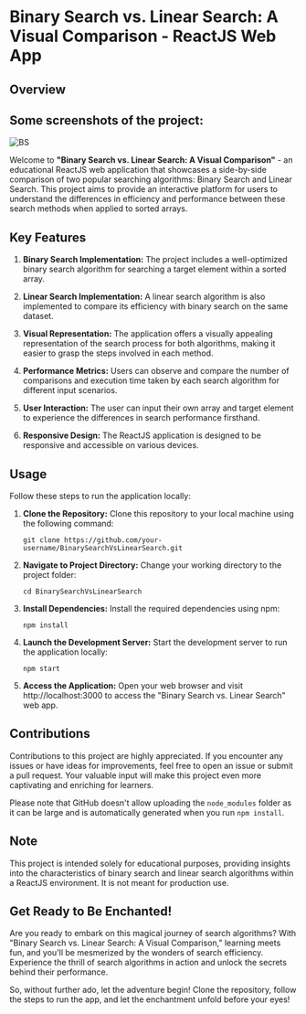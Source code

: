 
# Binary Search vs. Linear Search: A Visual Comparison - ReactJS Web App

## Overview

## Some screenshots of the project:

![BS ](https://github.com/DevJSter/Comparison-Between-Binary-Search-And-Linear-Search-Using-ReactJs/assets/115056248/cb5ff848-2bc3-4a47-8c5a-c9a6fb72e025)

Welcome to **"Binary Search vs. Linear Search: A Visual Comparison"** - an educational ReactJS web application that showcases a side-by-side comparison of two popular searching algorithms: Binary Search and Linear Search. This project aims to provide an interactive platform for users to understand the differences in efficiency and performance between these search methods when applied to sorted arrays.

## Key Features

1. **Binary Search Implementation:** The project includes a well-optimized binary search algorithm for searching a target element within a sorted array.

2. **Linear Search Implementation:** A linear search algorithm is also implemented to compare its efficiency with binary search on the same dataset.

3. **Visual Representation:** The application offers a visually appealing representation of the search process for both algorithms, making it easier to grasp the steps involved in each method.

4. **Performance Metrics:** Users can observe and compare the number of comparisons and execution time taken by each search algorithm for different input scenarios.

5. **User Interaction:** The user can input their own array and target element to experience the differences in search performance firsthand.

6. **Responsive Design:** The ReactJS application is designed to be responsive and accessible on various devices.

## Usage

Follow these steps to run the application locally:

1. **Clone the Repository:** Clone this repository to your local machine using the following command:
   ```
   git clone https://github.com/your-username/BinarySearchVsLinearSearch.git
   ```

2. **Navigate to Project Directory:** Change your working directory to the project folder:
   ```
   cd BinarySearchVsLinearSearch
   ```

3. **Install Dependencies:** Install the required dependencies using npm:
   ```
   npm install
   ```

4. **Launch the Development Server:** Start the development server to run the application locally:
   ```
   npm start
   ```

5. **Access the Application:** Open your web browser and visit http://localhost:3000 to access the "Binary Search vs. Linear Search" web app.

## Contributions

Contributions to this project are highly appreciated. If you encounter any issues or have ideas for improvements, feel free to open an issue or submit a pull request. Your valuable input will make this project even more captivating and enriching for learners.

Please note that GitHub doesn't allow uploading the `node_modules` folder as it can be large and is automatically generated when you run `npm install`.

## Note

This project is intended solely for educational purposes, providing insights into the characteristics of binary search and linear search algorithms within a ReactJS environment. It is not meant for production use.

## Get Ready to Be Enchanted!

Are you ready to embark on this magical journey of search algorithms? With "Binary Search vs. Linear Search: A Visual Comparison," learning meets fun, and you'll be mesmerized by the wonders of search efficiency. Experience the thrill of search algorithms in action and unlock the secrets behind their performance.

So, without further ado, let the adventure begin! Clone the repository, follow the steps to run the app, and let the enchantment unfold before your eyes!
